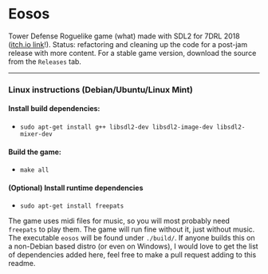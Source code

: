 # Eosos
Tower Defense Roguelike game (what) made with SDL2 for 7DRL 2018 ([itch.io link](https://shakajiub.itch.io/eosos)!). Status: refactoring and cleaning up the code for a post-jam release with more content. For a stable game version, download the source from the `Releases` tab.

---

### Linux instructions (Debian/Ubuntu/Linux Mint)

#### Install build dependencies:
- `sudo apt-get install g++ libsdl2-dev libsdl2-image-dev libsdl2-mixer-dev`

#### Build the game:
- `make all`

#### (Optional) Install runtime dependencies
- `sudo apt-get install freepats`

The game uses midi files for music, so you will most probably need `freepats` to play them. The game will run fine without it, just without music. The executable `eosos` will be found under `./build/`. If anyone builds this on a non-Debian based distro (or even on Windows), I would love to get the list of dependencies added here, feel free to make a pull request adding to this readme.
